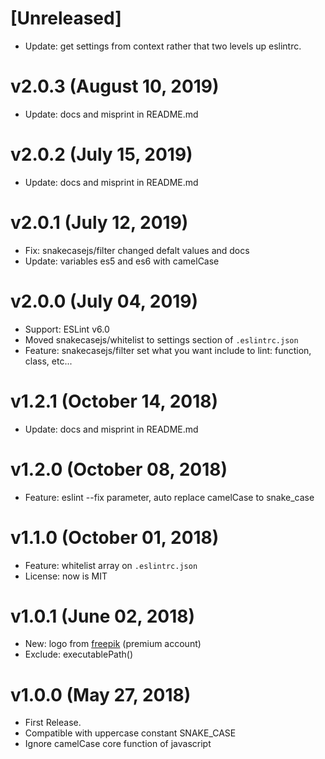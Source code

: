 # [Unreleased]
* Update: get settings from context rather that two levels up eslintrc.


# v2.0.3 (August 10, 2019)
* Update: docs and misprint in README.md


# v2.0.2 (July 15, 2019)
* Update: docs and misprint in README.md


# v2.0.1 (July 12, 2019)
* Fix: snakecasejs/filter changed defalt values and docs
* Update: variables es5 and es6 with camelCase


# v2.0.0 (July 04, 2019)
* Support: ESLint v6.0
* Moved snakecasejs/whitelist to settings section of `.eslintrc.json`
* Feature: snakecasejs/filter set what you want include to lint: function, class, etc...


# v1.2.1 (October 14, 2018)
* Update: docs and misprint in README.md


# v1.2.0 (October 08, 2018)
* Feature: eslint --fix parameter, auto replace camelCase to snake_case


# v1.1.0 (October 01, 2018)
* Feature: whitelist array on `.eslintrc.json`
* License: now is MIT


# v1.0.1 (June 02, 2018)
* New: logo from [freepik](https://it.freepik.com/) (premium account)
* Exclude: executablePath()


# v1.0.0 (May 27, 2018)
* First Release.
* Compatible with uppercase constant SNAKE_CASE
* Ignore camelCase core function of javascript
